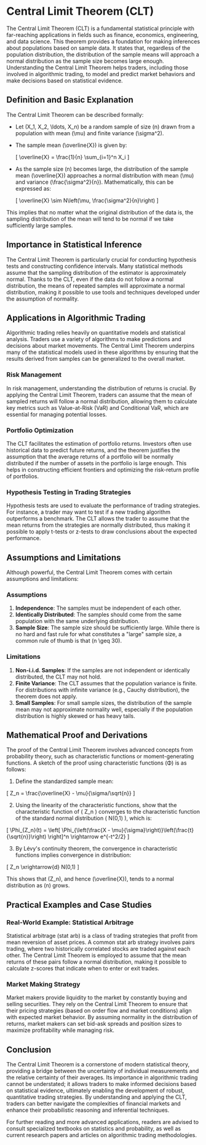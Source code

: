 # Central Limit Theorem (CLT)

The Central Limit Theorem (CLT) is a fundamental statistical principle with far-reaching applications in fields such as finance, economics, engineering, and data science. This theorem provides a foundation for making inferences about populations based on sample data. It states that, regardless of the population distribution, the distribution of the sample means will approach a normal distribution as the sample size becomes large enough. Understanding the Central Limit Theorem helps traders, including those involved in algorithmic trading, to model and predict market behaviors and make decisions based on statistical evidence.

## Definition and Basic Explanation

The Central Limit Theorem can be described formally:
- Let \(X_1, X_2, \ldots, X_n\) be a random sample of size \(n\) drawn from a population with mean \(\mu\) and finite variance \(\sigma^2\).
- The sample mean \(\overline{X}\) is given by:

  \[
  \overline{X} = \frac{1}{n} \sum_{i=1}^n X_i
  \]

- As the sample size \(n\) becomes large, the distribution of the sample mean \(\overline{X}\) approaches a normal distribution with mean \(\mu\) and variance \(\frac{\sigma^2}{n}\). Mathematically, this can be expressed as:

  \[
  \overline{X} \sim N\left(\mu, \frac{\sigma^2}{n}\right)
  \]

This implies that no matter what the original distribution of the data is, the sampling distribution of the mean will tend to be normal if we take sufficiently large samples.

## Importance in Statistical Inference

The Central Limit Theorem is particularly crucial for conducting hypothesis tests and constructing confidence intervals. Many statistical methods assume that the sampling distribution of the estimator is approximately normal. Thanks to the CLT, even if the data do not follow a normal distribution, the means of repeated samples will approximate a normal distribution, making it possible to use tools and techniques developed under the assumption of normality.

## Applications in Algorithmic Trading

Algorithmic trading relies heavily on quantitative models and statistical analysis. Traders use a variety of algorithms to make predictions and decisions about market movements. The Central Limit Theorem underpins many of the statistical models used in these algorithms by ensuring that the results derived from samples can be generalized to the overall market.

### Risk Management

In risk management, understanding the distribution of returns is crucial. By applying the Central Limit Theorem, traders can assume that the mean of sampled returns will follow a normal distribution, allowing them to calculate key metrics such as Value-at-Risk (VaR) and Conditional VaR, which are essential for managing potential losses.

### Portfolio Optimization

The CLT facilitates the estimation of portfolio returns. Investors often use historical data to predict future returns, and the theorem justifies the assumption that the average returns of a portfolio will be normally distributed if the number of assets in the portfolio is large enough. This helps in constructing efficient frontiers and optimizing the risk-return profile of portfolios.

### Hypothesis Testing in Trading Strategies

Hypothesis tests are used to evaluate the performance of trading strategies. For instance, a trader may want to test if a new trading algorithm outperforms a benchmark. The CLT allows the trader to assume that the mean returns from the strategies are normally distributed, thus making it possible to apply t-tests or z-tests to draw conclusions about the expected performance.

## Assumptions and Limitations

Although powerful, the Central Limit Theorem comes with certain assumptions and limitations:

### Assumptions

1. **Independence**: The samples must be independent of each other.
2. **Identically Distributed**: The samples should come from the same population with the same underlying distribution.
3. **Sample Size**: The sample size should be sufficiently large. While there is no hard and fast rule for what constitutes a "large" sample size, a common rule of thumb is that \(n \geq 30\).

### Limitations

1. **Non-i.i.d. Samples**: If the samples are not independent or identically distributed, the CLT may not hold.
2. **Finite Variance**: The CLT assumes that the population variance is finite. For distributions with infinite variance (e.g., Cauchy distribution), the theorem does not apply.
3. **Small Samples**: For small sample sizes, the distribution of the sample mean may not approximate normality well, especially if the population distribution is highly skewed or has heavy tails.

## Mathematical Proof and Derivations

The proof of the Central Limit Theorem involves advanced concepts from probability theory, such as characteristic functions or moment-generating functions. A sketch of the proof using characteristic functions (Φ) is as follows:

1. Define the standardized sample mean:

\[
Z_n = \frac{\overline{X} - \mu}{\sigma/\sqrt{n}}
\]

2. Using the linearity of the characteristic functions, show that the characteristic function of \( Z_n \) converges to the characteristic function of the standard normal distribution \( N(0,1) \), which is:

\[
\Phi_{Z_n}(t) = \left[ \Phi_{\left(\frac{X - \mu}{\sigma}\right)}\left(\frac{t}{\sqrt{n}}\right) \right]^n \rightarrow e^{-t^2/2}
\]

3. By Lévy's continuity theorem, the convergence in characteristic functions implies convergence in distribution:

\[
Z_n \xrightarrow{d} N(0,1)
\]

This shows that \(Z_n\), and hence \(\overline{X}\), tends to a normal distribution as \(n\) grows.

## Practical Examples and Case Studies

### Real-World Example: Statistical Arbitrage

Statistical arbitrage (stat arb) is a class of trading strategies that profit from mean reversion of asset prices. A common stat arb strategy involves pairs trading, where two historically correlated stocks are traded against each other. The Central Limit Theorem is employed to assume that the mean returns of these pairs follow a normal distribution, making it possible to calculate z-scores that indicate when to enter or exit trades.

### Market Making Strategy

Market makers provide liquidity to the market by constantly buying and selling securities. They rely on the Central Limit Theorem to ensure that their pricing strategies (based on order flow and market conditions) align with expected market behavior. By assuming normality in the distribution of returns, market makers can set bid-ask spreads and position sizes to maximize profitability while managing risk.

## Conclusion

The Central Limit Theorem is a cornerstone of modern statistical theory, providing a bridge between the uncertainty of individual measurements and the relative certainty of their averages. Its importance in algorithmic trading cannot be understated; it allows traders to make informed decisions based on statistical evidence, ultimately enabling the development of robust, quantitative trading strategies. By understanding and applying the CLT, traders can better navigate the complexities of financial markets and enhance their probabilistic reasoning and inferential techniques.

For further reading and more advanced applications, readers are advised to consult specialized textbooks on statistics and probability, as well as current research papers and articles on algorithmic trading methodologies.